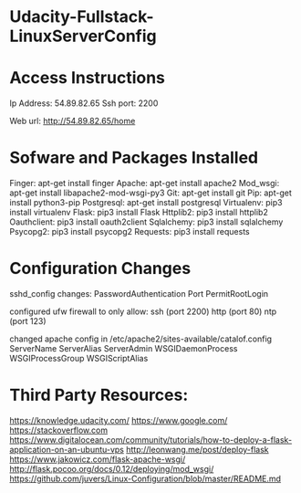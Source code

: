 # Udacity-Fullstack-LinuxServerConfig

# Access Instructions
Ip Address: 54.89.82.65
Ssh port: 2200

Web url: http://54.89.82.65/home

# Sofware and Packages Installed
Finger: apt-get install finger
Apache: apt-get install apache2
Mod_wsgi: apt-get install libapache2-mod-wsgi-py3
Git: apt-get install git
Pip: apt-get install python3-pip
Postgresql: apt-get install postgresql
Virtualenv: pip3 install virtualenv
Flask: pip3 install Flask
Httplib2: pip3 install httplib2
Oauthclient: pip3 install oauth2client
Sqlalchemy: pip3 install sqlalchemy
Psycopg2: pip3 install psycopg2
Requests: pip3 install requests

# Configuration Changes
sshd_config changes:
  PasswordAuthentication
  Port
  PermitRootLogin
  
configured ufw firewall to only allow:
  ssh (port 2200)
  http (port 80)
  ntp (port 123)
  
changed apache config in /etc/apache2/sites-available/catalof.config
  ServerName
  ServerAlias
  ServerAdmin
  WSGIDaemonProcess
  WSGIProcessGroup
  WSGIScriptAlias
  
# Third Party Resources:
https://knowledge.udacity.com/
https://www.google.com/
https://stackoverflow.com
https://www.digitalocean.com/community/tutorials/how-to-deploy-a-flask-application-on-an-ubuntu-vps
http://leonwang.me/post/deploy-flask
https://www.jakowicz.com/flask-apache-wsgi/
http://flask.pocoo.org/docs/0.12/deploying/mod_wsgi/
https://github.com/juvers/Linux-Configuration/blob/master/README.md

  
  
